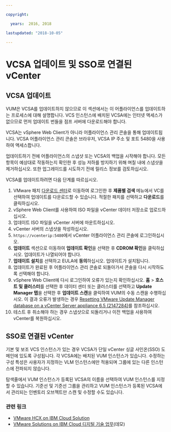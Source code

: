 ```yaml
---

copyright:

  years:  2016, 2018

lastupdated: "2018-10-05"

---
```


#	VCSA 업데이트 및 SSO로 연결된 vCenter

## VCSA 업데이트

VUM은 VCSA를 업데이트하지 않으므로 이 섹션에서는 이 어플라이언스를 업데이트하는 프로세스에 대해 설명합니다. VCS 인스턴스에 배치된 VCSA에는 인터넷 액세스가 없으므로 먼저 업데이트 번들을 점프 서버에 다운로드해야 합니다.

VCSA는 vSphere Web Client가 아니라 어플라이언스 관리 콘솔을 통해 업데이트됩니다. VCSA 어플라이언스 관리 콘솔은 브라우저, VCSA IP 주소 및 포트 5480을 사용하여 액세스합니다.

업데이트하기 전에 어플라이언스의 스냅샷 또는 VCSA의 백업을 시작해야 합니다. 모든 항목이 예상대로 작동하는지 확인한 후 성능 저하를 방지하기 위해 며칠 내에 스냅샷을 제거하십시오. 또한 업그레이드를 시도하기 전에 릴리스 정보를 검토하십시오.

VCSA를 업데이트하려면 다음 단계를 따르십시오.
1. VMware 패치 [다운로드 센터](https://my.vmware.com/group/vmware/patch#search)로 이동하여 로그인한 후 **제품별 검색** 메뉴에서 VC를 선택하여 업데이트를 다운로드할 수 있습니다. 적절한 패치를 선택하고 **다운로드**를 클릭하십시오.
2. vSphere Web Client를 사용하여 ISO 파일을 vCenter 데이터 저장소로 업로드하십시오.
3. 업데이트 ISO 파일을 vCenter 서버에 마운트하십시오.
4. vCenter 서버의 스냅샷을 작성하십시오.
5. `https://vcenterip:5480`에서 vCenter 어플라이언스 관리 콘솔에 로그인하십시오.
6. **업데이트** 섹션으로 이동하여 **업데이트 확인**을 선택한 후 **CDROM 확인**을 클릭하십시오. 업데이트가 나열되어야 합니다.
7. **업데이트 설치**를 선택하고 EULA에 **동의**하십시오. 업데이트가 설치됩니다.
8. 업데이트가 완료된 후 어플라이언스 관리 콘솔로 되돌아가서 콘솔을 다시 시작하도록 선택해야 합니다.
9. vSphere Web Client에 다시 로그인하여 오류가 있는지 확인하십시오. **홈** > **호스트 및 클러스터**를 선택한 후 데이터 센터 또는 클러스터를 선택하고 **Update Manager 탭**을 선택한 후 **업데이트 스캔**을 클릭하여 VUM의 수동 스캔을 수행하십시오. 이 결과 오류가 발생하는 경우 [Resetting VMware Update Manager database on a vCenter Server appliance 6.5 (2147284)](https://kb.vmware.com/s/article/2147284)를 참조하십시오.
10. 테스트 후 취소해야 하는 경우 스냅샷으로 되돌리거나 이전 백업을 사용하여 vCenter를 복원하십시오.

## SSO로 연결된 vCenter

기본 및 보조 VCS 인스턴스가 있는 경우 VCSA가 단일 vCenter 싱글 사인온(SSO) 도메인에 있도록 구성됩니다. 각 VCSA에는 배치된 VUM 인스턴스가 있습니다. 수정하는 구성 특성은 사용자가 지정하는 VLM 인스턴스에만 적용되며 그룹에 있는 다른 인스턴스에 전파되지 않습니다.

탐색줄에서 VUM 인스턴스가 등록된 VCSA의 이름을 선택하여 VUM 인스턴스를 지정할 수 있습니다. 기준선 및 기준선 그룹을 관리하고 VUM 인스턴스가 등록된 VCSA에서 관리되는 인벤토리 오브젝트만 스캔 및 수정할 수도 있습니다.

### 관련 링크

* [VMware HCX on IBM Cloud Solution](https://www.ibm.com/cloud/garage/files/HCX_Architecture_Design.pdf)
* [VMware Solutions on IBM Cloud 디지털 기술 업무](https://ibm-dte.mybluemix.net/ibm-vmware)(데모)
